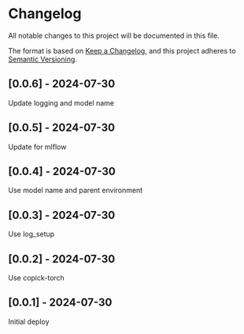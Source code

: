 # Changelog
All notable changes to this project will be documented in this file.

The format is based on [Keep a Changelog](https://keepachangelog.com/en/1.0.0/),
and this project adheres to [Semantic Versioning](https://semver.org/spec/v2.0.0.html).

## [0.0.6] - 2024-07-30
Update logging and model name

## [0.0.5] - 2024-07-30
Update for mlflow

## [0.0.4] - 2024-07-30
Use model name and parent environment

## [0.0.3] - 2024-07-30
Use log_setup

## [0.0.2] - 2024-07-30
Use copick-torch

## [0.0.1] - 2024-07-30
Initial deploy
